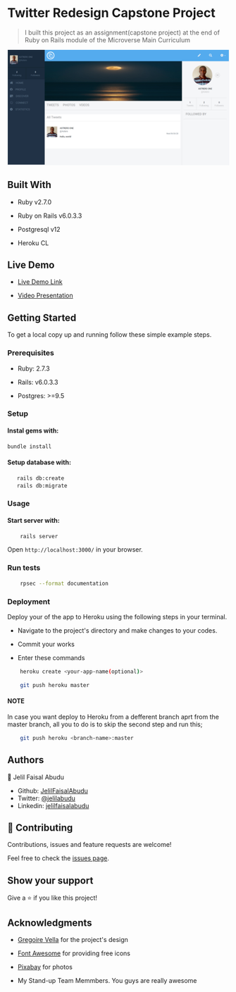 
# Twitter Redesign Capstone Project

> I built this project as an assignment(capstone project) at the  end of Ruby on Rails module of the  Microverse Main Curriculum

![screenshot](app/assets/images/TwitterRedesign.png)

## Built With

* Ruby v2.7.0

* Ruby on Rails v6.0.3.3

* Postgresql v12

* Heroku CL

## Live Demo

* [Live Demo Link](https://jelil-twitter-redesign.herokuapp.com/)

* [Video Presentation](https://www.loom.com/share/be2244932d864b92b2b5c0186054b224)

## Getting Started

To get a local copy up and running follow these simple example steps.

### Prerequisites

* Ruby: 2.7.3

* Rails: v6.0.3.3

* Postgres: >=9.5

### Setup

#### Instal gems with:

```bash
bundle install
```

#### Setup database with:

```bash
   rails db:create
   rails db:migrate
```

### Usage

#### Start server with:

```bash
    rails server
```

Open `http://localhost:3000/` in your browser.

### Run tests

```bash
    rpsec --format documentation
```

### Deployment

Deploy your of the app to Heroku using the following steps in your terminal.

* Navigate to the project's directory and make changes to your codes.

* Commit your works

* Enter these commands

```bash
    heroku create <your-app-name(optional)>
```

```bash
    git push heroku master
```

#### NOTE

In case you want deploy to Heroku from a defferent branch aprt from the master branch,
all you to do is to skip the second step and run this;

```bash
    git push heroku <branch-name>:master
```

## Authors

👤 Jelil Faisal Abudu

* Github: [JelilFaisalAbudu](https://github.com/JelilFaisalAbudu)
* Twitter: [@jelilabudu](https://twitter.com/jelilabudu)
* Linkedin: [jelilfaisalabudu](www.linkedin.com/in/jelilfaisalabudu)

## 🤝 Contributing

Contributions, issues and feature requests are welcome!

Feel free to check the [issues page](https://github.com/JelilFaisalAbudu/twitter-redesign/issues).

## Show your support

Give a ⭐️ if you like this project!

## Acknowledgments

* [Gregoire Vella](https://www.behance.net/gregoirevella) for the project's design

* [Font Awesome](https://fontawesome.com/) for providing free icons

* [Pixabay](https://pixabay.com/) for photos

* My Stand-up Team Memmbers. You guys are really awesome
